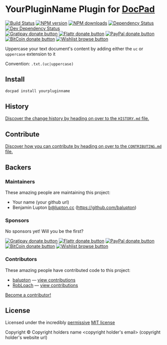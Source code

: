 # YourPluginName Plugin for [DocPad](http://docpad.org)

<!-- BADGES/ -->

[![Build Status](https://img.shields.io/travis/docpad/docpad-plugin-yourpluginname/master.svg)](http://travis-ci.org/docpad/docpad-plugin-yourpluginname "Check this project's build status on TravisCI")
[![NPM version](https://img.shields.io/npm/v/docpad-plugin-yourpluginname.svg)](https://npmjs.org/package/docpad-plugin-yourpluginname "View this project on NPM")
[![NPM downloads](https://img.shields.io/npm/dm/docpad-plugin-yourpluginname.svg)](https://npmjs.org/package/docpad-plugin-yourpluginname "View this project on NPM")
[![Dependency Status](https://img.shields.io/david/docpad/docpad-plugin-yourpluginname.svg)](https://david-dm.org/docpad/docpad-plugin-yourpluginname)
[![Dev Dependency Status](https://img.shields.io/david/dev/docpad/docpad-plugin-yourpluginname.svg)](https://david-dm.org/docpad/docpad-plugin-yourpluginname#info=devDependencies)<br/>
[![Gratipay donate button](https://img.shields.io/gratipay/docpad.svg)](https://www.gratipay.com/docpad/ "Donate weekly to this project using Gratipay")
[![Flattr donate button](https://img.shields.io/badge/flattr-donate-yellow.svg)](http://flattr.com/thing/344188/balupton-on-Flattr "Donate monthly to this project using Flattr")
[![PayPal donate button](https://img.shields.io/badge/paypal-donate-yellow.svg)](https://www.paypal.com/cgi-bin/webscr?cmd=_s-xclick&hosted_button_id=QB8GQPZAH84N6 "Donate once-off to this project using Paypal")
[![BitCoin donate button](https://img.shields.io/badge/bitcoin-donate-yellow.svg)](https://coinbase.com/checkouts/9ef59f5479eec1d97d63382c9ebcb93a "Donate once-off to this project using BitCoin")
[![Wishlist browse button](https://img.shields.io/badge/wishlist-donate-yellow.svg)](http://amzn.com/w/2F8TXKSNAFG4V "Buy an item on our wishlist for us")

<!-- /BADGES -->


Uppercase your text document's content by adding either the `uc` or `uppercase` extension to it

Convention:  `.txt.(uc|uppercase)`



<!-- INSTALL/ -->

## Install

``` bash
docpad install yourpluginname
```

<!-- /INSTALL -->



<!-- HISTORY/ -->

## History
[Discover the change history by heading on over to the `HISTORY.md` file.](https://github.com/docpad/docpad-plugin-yourpluginname/blob/master/HISTORY.md#files)

<!-- /HISTORY -->


<!-- CONTRIBUTE/ -->

## Contribute

[Discover how you can contribute by heading on over to the `CONTRIBUTING.md` file.](https://github.com/docpad/docpad-plugin-yourpluginname/blob/master/CONTRIBUTING.md#files)

<!-- /CONTRIBUTE -->


<!-- BACKERS/ -->

## Backers

### Maintainers

These amazing people are maintaining this project:

- Your name <your email> (your github url)
- Benjamin Lupton <b@lupton.cc> (https://github.com/balupton)

### Sponsors

No sponsors yet! Will you be the first?

[![Gratipay donate button](https://img.shields.io/gratipay/docpad.svg)](https://www.gratipay.com/docpad/ "Donate weekly to this project using Gratipay")
[![Flattr donate button](https://img.shields.io/badge/flattr-donate-yellow.svg)](http://flattr.com/thing/344188/balupton-on-Flattr "Donate monthly to this project using Flattr")
[![PayPal donate button](https://img.shields.io/badge/paypal-donate-yellow.svg)](https://www.paypal.com/cgi-bin/webscr?cmd=_s-xclick&hosted_button_id=QB8GQPZAH84N6 "Donate once-off to this project using Paypal")
[![BitCoin donate button](https://img.shields.io/badge/bitcoin-donate-yellow.svg)](https://coinbase.com/checkouts/9ef59f5479eec1d97d63382c9ebcb93a "Donate once-off to this project using BitCoin")
[![Wishlist browse button](https://img.shields.io/badge/wishlist-donate-yellow.svg)](http://amzn.com/w/2F8TXKSNAFG4V "Buy an item on our wishlist for us")

### Contributors

These amazing people have contributed code to this project:

- [balupton](https://github.com/balupton) — [view contributions](https://github.com/docpad/docpad-plugin-yourpluginname/commits?author=balupton)
- [RobLoach](https://github.com/RobLoach) — [view contributions](https://github.com/docpad/docpad-plugin-yourpluginname/commits?author=RobLoach)

[Become a contributor!](https://github.com/docpad/docpad-plugin-yourpluginname/blob/master/CONTRIBUTING.md#files)

<!-- /BACKERS -->


<!-- LICENSE/ -->

## License

Licensed under the incredibly [permissive](http://en.wikipedia.org/wiki/Permissive_free_software_licence) [MIT license](http://creativecommons.org/licenses/MIT/)

Copyright &copy; Copyright holders name <copyright holder's email> (copyright holder's website url)

<!-- /LICENSE -->


